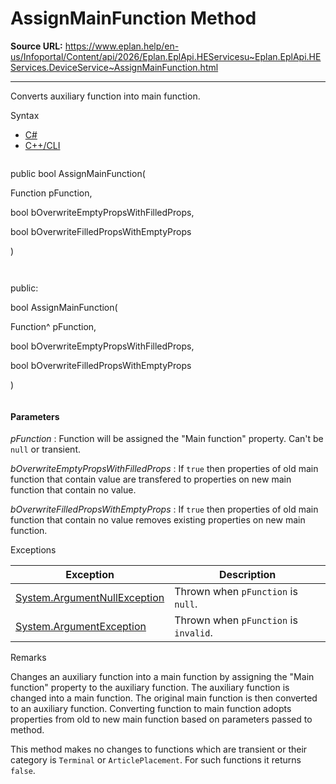 # AssignMainFunction Method

**Source URL:** https://www.eplan.help/en-us/Infoportal/Content/api/2026/Eplan.EplApi.HEServicesu~Eplan.EplApi.HEServices.DeviceService~AssignMainFunction.html

---

Converts auxiliary function into main function.

Syntax

- [C#](#i-syntax-CS)
- [C++/CLI](#i-syntax-CPP2005)

```
```
public bool AssignMainFunction( 

   Function pFunction,

   bool bOverwriteEmptyPropsWithFilledProps,

   bool bOverwriteFilledPropsWithEmptyProps

)
```
```

```
```
public:

bool AssignMainFunction( 

   Function^ pFunction,

   bool bOverwriteEmptyPropsWithFilledProps,

   bool bOverwriteFilledPropsWithEmptyProps

)
```
```

#### Parameters

*pFunction*
:   Function will be assigned the "Main function" property. Can't be `null` or transient.

*bOverwriteEmptyPropsWithFilledProps*
:   If `true` then properties of old main function that contain value are transfered to properties on new main function that contain no value.

*bOverwriteFilledPropsWithEmptyProps*
:   If `true` then properties of old main function that contain no value removes existing properties on new main function.

Exceptions

| Exception | Description |
| --- | --- |
| [System.ArgumentNullException](#) | Thrown when `pFunction` is `null`. |
| [System.ArgumentException](#) | Thrown when `pFunction` is `invalid`. |

Remarks

Changes an auxiliary function into a main function by assigning the "Main function" property to the auxiliary function. The auxiliary function is changed into a main function. The original main function is then converted to an auxiliary function. Converting function to main function adopts properties from old to new main function based on parameters passed to method.

This method makes no changes to functions which are transient or their category is `Terminal` or `ArticlePlacement`. For such functions it returns `false`.
